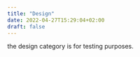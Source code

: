 ```yaml
---
title: "Design"
date: 2022-04-27T15:29:04+02:00
draft: false
---
```


the design category is for testing purposes.